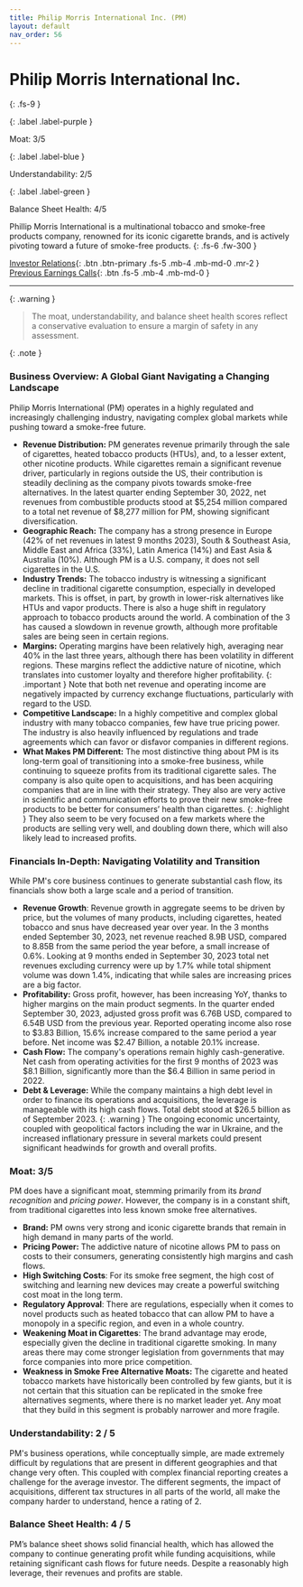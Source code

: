 ```yaml
---
title: Philip Morris International Inc. (PM)
layout: default
nav_order: 56
---
```


# Philip Morris International Inc.
{: .fs-9 }

{: .label .label-purple }

Moat: 3/5

{: .label .label-blue }

Understandability: 2/5

{: .label .label-green }

Balance Sheet Health: 4/5

Phillip Morris International is a multinational tobacco and smoke-free products company, renowned for its iconic cigarette brands, and is actively pivoting toward a future of smoke-free products.
{: .fs-6 .fw-300 }

[Investor Relations](https://www.google.com/search?q=PM+investor+relations){: .btn .btn-primary .fs-5 .mb-4 .mb-md-0 .mr-2 }
[Previous Earnings Calls](https://discountingcashflows.com/company/PM/transcripts/){: .btn .fs-5 .mb-4 .mb-md-0 }

---

{: .warning }
>The moat, understandability, and balance sheet health scores reflect a conservative evaluation to ensure a margin of safety in any assessment.



{: .note }
### Business Overview: A Global Giant Navigating a Changing Landscape

Philip Morris International (PM) operates in a highly regulated and increasingly challenging industry, navigating complex global markets while pushing toward a smoke-free future.

* **Revenue Distribution:** PM generates revenue primarily through the sale of cigarettes, heated tobacco products (HTUs), and, to a lesser extent, other nicotine products. While cigarettes remain a significant revenue driver, particularly in regions outside the US, their contribution is steadily declining as the company pivots towards smoke-free alternatives. In the latest quarter ending September 30, 2022,  net revenues from combustible products stood at $5,254 million compared to a total net revenue of $8,277 million for PM, showing significant diversification. 
* **Geographic Reach:** The company has a strong presence in Europe (42% of net revenues in latest 9 months 2023), South & Southeast Asia, Middle East and Africa (33%), Latin America (14%) and East Asia & Australia (10%). Although PM is a U.S. company, it does not sell cigarettes in the U.S.
* **Industry Trends:** The tobacco industry is witnessing a significant decline in traditional cigarette consumption, especially in developed markets. This is offset, in part, by growth in lower-risk alternatives like HTUs and vapor products. There is also a huge shift in regulatory approach to tobacco products around the world. A combination of the 3 has caused a slowdown in revenue growth, although more profitable sales are being seen in certain regions.
*   **Margins:** Operating margins have been relatively high, averaging near 40% in the last three years, although there has been volatility in different regions. These margins reflect the addictive nature of nicotine, which translates into customer loyalty and therefore higher profitability.
{: .important }
Note that both net revenue and operating income are negatively impacted by currency exchange fluctuations, particularly with regard to the USD.
* **Competitive Landscape:** In a highly competitive and complex global industry with many tobacco companies, few have true pricing power. The industry is also heavily influenced by regulations and trade agreements which can favor or disfavor companies in different regions.
* **What Makes PM Different:** The most distinctive thing about PM is its long-term goal of transitioning into a smoke-free business, while continuing to squeeze profits from its traditional cigarette sales. The company is also quite open to acquisitions, and has been acquiring companies that are in line with their strategy. They also are very active in scientific and communication efforts to prove their new smoke-free products to be better for consumers’ health than cigarettes.
{: .highlight }
They also seem to be very focused on a few markets where the products are selling very well, and doubling down there, which will also likely lead to increased profits.

### Financials In-Depth: Navigating Volatility and Transition

While PM's core business continues to generate substantial cash flow, its financials show both a large scale and a period of transition.

* **Revenue Growth**: Revenue growth in aggregate seems to be driven by price, but the volumes of many products, including cigarettes, heated tobacco and snus have decreased year over year. In the 3 months ended September 30, 2023, net revenue reached 8.9B USD, compared to 8.85B from the same period the year before, a small increase of 0.6%. Looking at 9 months ended in September 30, 2023 total net revenues excluding currency were up by 1.7% while total shipment volume was down 1.4%, indicating that while sales are increasing prices are a big factor. 
* **Profitability:** Gross profit, however, has been increasing YoY, thanks to higher margins on the main product segments. In the quarter ended September 30, 2023, adjusted gross profit was 6.76B USD, compared to 6.54B USD from the previous year. Reported operating income also rose to $3.83 Billion, 15.6% increase compared to the same period a year before. Net income was $2.47 Billion, a notable 20.1% increase.
* **Cash Flow:** The company's operations remain highly cash-generative. Net cash from operating activities for the first 9 months of 2023 was $8.1 Billion, significantly more than the $6.4 Billion in same period in 2022.
* **Debt & Leverage:** While the company maintains a high debt level in order to finance its operations and acquisitions, the leverage is manageable with its high cash flows. Total debt stood at $26.5 billion as of September 2023.
{: .warning }
The ongoing economic uncertainty, coupled with geopolitical factors including the war in Ukraine, and the increased inflationary pressure in several markets could present significant headwinds for growth and overall profits.

### Moat: 3/5

PM does have a significant moat, stemming primarily from its *brand recognition* and *pricing power*. However, the company is in a constant shift, from traditional cigarettes into less known smoke free alternatives.

* **Brand:** PM owns very strong and iconic cigarette brands that remain in high demand in many parts of the world.
* **Pricing Power:** The addictive nature of nicotine allows PM to pass on costs to their consumers, generating consistently high margins and cash flows.
*   **High Switching Costs**: For its smoke free segment, the high cost of switching and learning new devices may create a powerful switching cost moat in the long term.
*   **Regulatory Approval**: There are regulations, especially when it comes to novel products such as heated tobacco that can allow PM to have a monopoly in a specific region, and even in a whole country.
* **Weakening Moat in Cigarettes**: The brand advantage may erode, especially given the decline in traditional cigarette smoking. In many areas there may come stronger legislation from governments that may force companies into more price competition.
* **Weakness in Smoke Free Alternative Moats:** The cigarette and heated tobacco markets have historically been controlled by few giants, but it is not certain that this situation can be replicated in the smoke free alternatives segments, where there is no market leader yet. Any moat that they build in this segment is probably narrower and more fragile.

### Understandability: 2 / 5

PM's business operations, while conceptually simple, are made extremely difficult by regulations that are present in different geographies and that change very often. This coupled with complex financial reporting creates a challenge for the average investor. The different segments, the impact of acquisitions, different tax structures in all parts of the world, all make the company harder to understand, hence a rating of 2.

### Balance Sheet Health: 4 / 5
PM’s balance sheet shows solid financial health, which has allowed the company to continue generating profit while funding acquisitions, while retaining significant cash flows for future needs. Despite a reasonably high leverage, their revenues and profits are stable.
